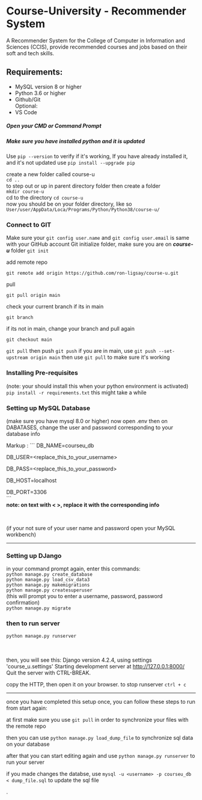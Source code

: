 # Course-University - Recommender System
A Recommender System for the College of Computer in Information and Sciences (CCIS), provide recommended courses and jobs based on their soft and tech skills.

## Requirements:
* MySQL version 8 or higher
* Python 3.6 or higher
* Github/Git
<br>Optional:
* VS Code

<!-- ### Setup your Python Environment -->
##### Open your CMD or Command Prompt

##### **Make sure you have installed python and it is updated**
Use `pip --version` to verify if it's working,
If you have already installed it, and it's not updated use 
`pip install --upgrade pip`

<!-- ##### Creating Environment
`python -m venv courseu`
<p>if Error: [WinError 2] The system cannot find the file specified:</p>
<p>go to your local Python file directory (`User/user/AppData/Loca/Programs/Python/Python<ver>/` or where you installed python), and try to input the command their again.</p>


##### **Activating Environment**
`courseu\Scripts\activate`
your terminal should have the pipenv name in front example ***(course) C:\\Users\user\folder>*** -->


<!-- after successfully activating your environment -->
create a new folder called course-u <br>
`cd ..` <br>
to step out or up in parent directory folder
then create a folder <br>
`mkdir course-u` <br>
cd to the directory `cd course-u` <br>
now you should be on your folder directory, like so `User/user/AppData/Loca/Programs/Python/Python38/course-u/`

### Connect to GIT
Make sure your `git config user.name` and `git config user.email` is same with your GitHub account
Git initialize folder, 
make sure you are on ***course-u*** folder
`git init`

add remote repo

`git remote add origin https://github.com/ron-ligsay/course-u.git`

pull

`git pull origin main`

check your current branch if its in main

`git branch`

if its not in main, change your branch and pull again

`git checkout main`

`git pull` then push `git push`
if you are in main, use `git push --set-upstream origin main`
then use `git pull` to make sure it's working

### Installing Pre-requisites
(note: your should install this when your python environment is activated)
`pip install -r requirements.txt`
this might take a while

### Setting up MySQL Database
(make sure you have mysql 8.0 or higher)
now open .env
then on DABATASES, change the user and password corresponding to your database info

Markup : ```
DB_NAME=courseu_db

DB_USER=<replace_this_to_your_username> 

DB_PASS=<replace_this_to_your_password> 

DB_HOST=localhost   

DB_PORT=3306    
      ```
<br>
**note: on text with < >, replace it with the corresponding info**

<br>

(if your not sure of your user name and password open your MySQL workbench)
<br>


---
### Setting up DJango
in your command prompt again, enter this commands:
<br>
`python manage.py create_database`
<br>
`python manage.py load_csv_data3`
<br>
`python manage.py makemigrations`
<br>
`python manage.py createsuperuser`
<br>
(this will prompt you to enter a username, password, password confirmation)
<br>
`python manage.py migrate`
<br>
### then to run server
`python manage.py runserver`

<br><br>
then, you will see this:
    Django version 4.2.4, using settings 'course_u.settings'
    Starting development server at http://127.0.0.1:8000/
    Quit the server with CTRL-BREAK.

copy the HTTP, then open it on your browser.
to stop runserver `ctrl + c`

----

once you have completed this setup once, you can follow these steps to run from start again:
<!-- ##### Activate Python Environment -->

<!--on you command prompt, locate your python environment that you have created (courseu), then go to that directory and enter command `courseu/Scripts/activate`-->
<!-- go to your project folder, right-click the folder (course-u) to open your visual studio

on your terminal, activate your python environment, by using command `courseu/Scripts/activate`

once your python environment is activated

make sure your project files are updated by using `git pull`

then once it is pulled, you are now ready to make your changes! -->

at first make sure you use `git pull` in order to synchronize your files with the remote repo


then you can use `python manage.py load_dump_file` to synchronize sql data on your database

after that you can start editing again and use `python manage.py runserver` to run your server

if you made changes the  databse, use `mysql -u <username> -p courseu_db < dump_file.sql` to update the sql file

.